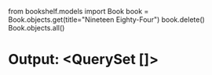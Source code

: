 from bookshelf.models import Book
book = Book.objects.get(title="Nineteen Eighty-Four")
book.delete()
Book.objects.all()
# Output: <QuerySet []>
